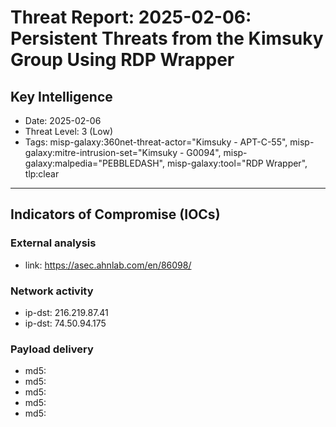 # Threat Report: 2025-02-06: Persistent Threats from the Kimsuky Group Using RDP Wrapper


## Key Intelligence
* Date: 2025-02-06
* Threat Level: 3 (Low)
* Tags: misp-galaxy:360net-threat-actor="Kimsuky - APT-C-55", misp-galaxy:mitre-intrusion-set="Kimsuky - G0094", misp-galaxy:malpedia="PEBBLEDASH", misp-galaxy:tool="RDP Wrapper", tlp:clear

---

## Indicators of Compromise (IOCs)
### External analysis
* link: https://asec.ahnlab.com/en/86098/

### Network activity
* ip-dst: 216.219.87.41
* ip-dst: 74.50.94.175

### Payload delivery
* md5: <md5>
* md5: <md5>
* md5: <md5>
* md5: <md5>
* md5: <md5>

